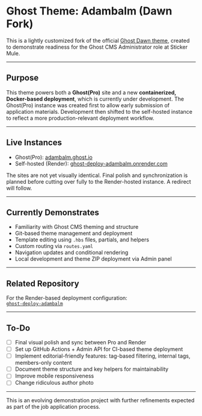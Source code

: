 # Ghost Theme: Adambalm (Dawn Fork)

This is a lightly customized fork of the official [Ghost Dawn theme](https://github.com/TryGhost/Dawn), created to demonstrate readiness for the Ghost CMS Administrator role at Sticker Mule.

---

##  Purpose

This theme powers both a **Ghost(Pro)** site and a new **containerized, Docker-based deployment**, which is currently under development. The Ghost(Pro) instance was created first to allow early submission of application materials. Development then shifted to the self-hosted instance to reflect a more production-relevant deployment workflow.

---

##  Live Instances

- Ghost(Pro): [adambalm.ghost.io](https://adambalm.ghost.io)
- Self-hosted (Render): [ghost-deploy-adambalm.onrender.com](https://ghost-deploy-adambalm.onrender.com)

The sites are not yet visually identical. Final polish and synchronization is planned before cutting over fully to the Render-hosted instance. A redirect will follow.

---

##  Currently Demonstrates

- Familiarity with Ghost CMS theming and structure
- Git-based theme management and deployment
- Template editing using `.hbs` files, partials, and helpers
- Custom routing via `routes.yaml`
- Navigation updates and conditional rendering
- Local development and theme ZIP deployment via Admin panel

---

##  Related Repository

For the Render-based deployment configuration:  
 [`ghost-deploy-adambalm`](https://github.com/adambalm/ghost-deploy-adambalm)

---

##  To-Do

- [ ] Final visual polish and sync between Pro and Render
- [ ] Set up GitHub Actions + Admin API for CI-based theme deployment
- [ ] Implement editorial-friendly features: tag-based filtering, internal tags, members-only content
- [ ] Document theme structure and key helpers for maintainability
- [ ] Improve mobile responsiveness
- [ ] Change ridiculous author photo

---

This is an evolving demonstration project with further refinements expected as part of the job application process.

